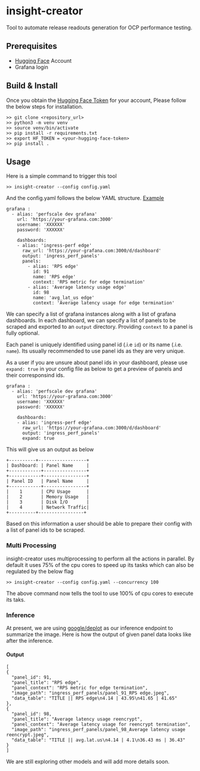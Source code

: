 # insight-creator
Tool to automate release readouts generation for OCP performance testing.

## **Prerequisites**

* [Hugging Face](https://huggingface.co/) Account
* Grafana login

## **Build & Install**
Once you obtain the [Hugging Face Token](https://www.youtube.com/watch?v=Br7AcznvzSA) for your account, Please follow the below steps for installation.
```
>> git clone <repository_url>
>> python3 -m venv venv
>> source venv/bin/activate
>> pip install -r requirements.txt
>> export HF_TOKEN = <your-hugging-face-token>
>> pip install .
```

## **Usage**
Here is a simple command to trigger this tool
```
>> insight-creator --config config.yaml
```

And the config.yaml follows the below YAML structure. [Example](https://github.com/vishnuchalla/insight-creator/blob/main/config/insight-creator.yaml)
```
grafana :
  - alias: 'perfscale dev grafana'
    url: 'https://your-grafana.com:3000'
    username: 'XXXXXX'
    password: 'XXXXXX'

    dashboards:
    - alias: 'ingress-perf edge'
      raw_url: 'https://your-grafana.com:3000/d/dashboard'
      output: 'ingress_perf_panels'
      panels:
        - alias: 'RPS edge'
          id: 91
          name: 'RPS edge'
          context: 'RPS metric for edge termination'
        - alias: 'Average latency usage edge'
          id: 98
          name: 'avg_lat_us edge'
          context: 'Average latency usage for edge termination'
```
We can specify a list of grafana instances along with a list of grafana dashboards. In each dashboard, we can specify a list of panels to be scraped and exported to an `output` directory. Providing `context` to a panel is fully optional.

Each panel is uniquely identified using panel id (.i.e `id`) or its name (.i.e. `name`). Its usually recommended to use panel ids as they are very unique.

As a user if you are unsure about panel ids in your dashboard, please use `expand: true` in your config file as below to get a preview of panels and their corresponsind ids.
```
grafana :
  - alias: 'perfscale dev grafana'
    url: 'https://your-grafana.com:3000'
    username: 'XXXXXX'
    password: 'XXXXXX'

    dashboards:
    - alias: 'ingress-perf edge'
      raw_url: 'https://your-grafana.com:3000/d/dashboard'
      output: 'ingress_perf_panels'
      expand: true
```
This will give us an output as below

```
+----------+------------------+
| Dashboard: | Panel Name     |
+------------+----------------+
+------------+----------------+
| Panel ID   | Panel Name     |
+------------+----------------+
|    1       | CPU Usage      |
|    2       | Memory Usage   |
|    3       | Disk I/O       |
|    4       | Network Traffic|
+----------+-----------------+
```
Based on this information a user should be able to prepare their config with a list of panel ids to be scraped.

### **Multi Processing**
insight-creator uses multiprocessing to perform all the actions in parallel. By default it uses 75% of the cpu cores to speed up its tasks which can also be regulated by the below flag
```
>> insight-creator --config config.yaml --concurrency 100
```
The above command now tells the tool to use 100% of cpu cores to execute its taks.

### **Inference**
At present, we are using [google/deplot](https://huggingface.co/google/deplot) as our inference endpoint to summarize the image. Here is how the output of given panel data looks like after the inference.

#### **Output**
```
[
{
  "panel_id": 91,
  "panel_title": "RPS edge",
  "panel_context": "RPS metric for edge termination",
  "image_path": "ingress_perf_panels/panel_91_RPS edge.jpeg",
  "data_table": "TITLE || RPS edge\n4.14 | 43.95\n41.65 | 41.65"
},
{
  "panel_id": 98,
  "panel_title": "Average latency usage reencrypt",
  "panel_context": "Average latency usage for reencrypt termination",
  "image_path": "ingress_perf_panels/panel_98_Average latency usage reencrypt.jpeg",
  "data_table": "TITLE || avg.lat.us\n4.14 | 4.1\n36.43 ms | 36.43"
}
]
```
We are still exploring other models and will add more details soon.